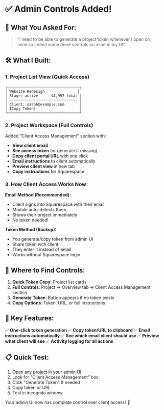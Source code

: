 # ✅ Admin Controls Added!

## 🎯 What You Asked For:
> "I need to be able to generate a project token whenever I open on mine so I need some more controls on mine in my UI"

## 🛠️ What I Built:

### 1. **Project List View** (Quick Access)
```
┌─────────────────────────────────┐
│ Website Redesign               │
│ Stage: active      $4,997 total │
│ ─────────────────────────────── │
│ Client: sarah@example.com       │
│ [Copy Token]                    │
└─────────────────────────────────┘
```

### 2. **Project Workspace** (Full Controls)
Added "Client Access Management" section with:
- **View client email** 
- **See access token** (or generate if missing)
- **Copy client portal URL** with one click
- **Email instructions** to client automatically
- **Preview client view** in new tab
- **Copy instructions** for Squarespace

### 3. **How Client Access Works Now:**

**Email Method (Recommended):**
- Client signs into Squarespace with their email
- Module auto-detects them
- Shows their project immediately
- No token needed!

**Token Method (Backup):**
- You generate/copy token from admin UI
- Share token with client
- They enter it instead of email
- Works without Squarespace login

## 📍 Where to Find Controls:

1. **Quick Token Copy**: Project list cards
2. **Full Controls**: Project → Overview tab → Client Access Management section
3. **Generate Token**: Button appears if no token exists
4. **Copy Options**: Token, URL, or full instructions

## 🔑 Key Features:

✅ **One-click token generation**
✅ **Copy token/URL to clipboard**
✅ **Email instructions automatically**
✅ **See which email client should use**
✅ **Preview what client will see**
✅ **Activity logging for all actions**

## 📋 Quick Test:

1. Open any project in your admin UI
2. Look for "Client Access Management" box
3. Click "Generate Token" if needed
4. Copy token or URL
5. Test in incognito window

Your admin UI now has complete control over client access! 🚀
